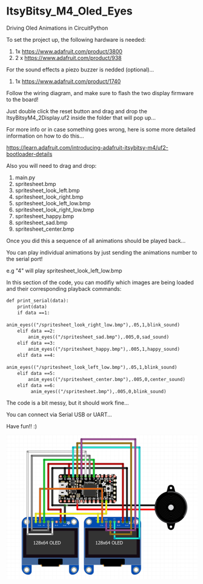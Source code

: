 # ItsyBitsy_M4_Oled_Eyes
Driving Oled Animations in CircuitPython

To set the project up, the following hardware is needed:
1. 1x https://www.adafruit.com/product/3800 
2. 2 x https://www.adafruit.com/product/938

For the sound effects a piezo buzzer is nedded (optional)...
1. 1x https://www.adafruit.com/product/1740

Follow the wiring diagram, and make sure to flash the two display firmware to the board!

Just double click the reset button and drag and drop the ItsyBitsyM4_2Display.uf2 inside the folder that will pop up...

For more info or in case something goes wrong, here is some more detailed information on how to do this...

https://learn.adafruit.com/introducing-adafruit-itsybitsy-m4/uf2-bootloader-details

Also you will need to drag and drop:
1. main.py 
2. spritesheet.bmp
3. spritesheet_look_left.bmp
4. spritesheet_look_right.bmp
5. spritesheet_look_left_low.bmp
6. spritesheet_look_right_low.bmp
7. spritesheet_happy.bmp
8. spritesheet_sad.bmp
9. spritesheet_center.bmp

Once you did this a sequence of all animations should be played back...

You can play individual animations by just sending the animations number to the serial port!

e.g "4" will play spritesheet_look_left_low.bmp

In this section of the code, you can modifiy which images are being loaded and their corresponding playback commands:

```
def print_serial(data):
    print(data)
    if data ==1:
        anim_eyes(("/spritesheet_look_right_low.bmp"),.05,1,blink_sound)
    elif data ==2:
        anim_eyes(("/spritesheet_sad.bmp"),.005,0,sad_sound)
    elif data ==3:
        anim_eyes(("/spritesheet_happy.bmp"),.005,1,happy_sound)
    elif data ==4:
        anim_eyes(("/spritesheet_look_left_low.bmp"),.05,1,blink_sound)
    elif data ==5:
        anim_eyes(("/spritesheet_center.bmp"),.005,0,center_sound)
    elif data ==6:
         anim_eyes(("/spritesheet.bmp"),.005,0,blink_sound)
```

The code is a bit messy, but it should work fine...

You can connect via Serial USB or UART...

Have fun!! :)

![alt text](https://github.com/SwannSchilling/ItsyBitsy_M4_Oled_Eyes/blob/main/OledsAndBuzzer.JPG)

